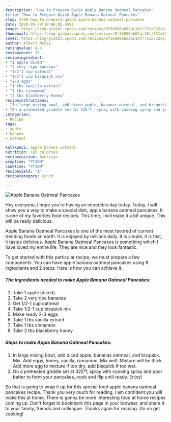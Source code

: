 ```yaml
---
description: "How to Prepare Quick Apple Banana Oatmeal Pancakes"
title: "How to Prepare Quick Apple Banana Oatmeal Pancakes"
slug: 3790-how-to-prepare-quick-apple-banana-oatmeal-pancakes
date: 2020-05-29T18:06:05.459Z
image: https://img-global.cpcdn.com/recipes/8f36890ab62ac16f/751x532cq70/apple-banana-oatmeal-pancakes-recipe-main-photo.jpg
thumbnail: https://img-global.cpcdn.com/recipes/8f36890ab62ac16f/751x532cq70/apple-banana-oatmeal-pancakes-recipe-main-photo.jpg
cover: https://img-global.cpcdn.com/recipes/8f36890ab62ac16f/751x532cq70/apple-banana-oatmeal-pancakes-recipe-main-photo.jpg
author: Albert McCoy
ratingvalue: 4.4
reviewcount: 15
recipeingredient:
- "1 apple diced"
- "2 very ripe bananas"
- "1/2-1 cup oatmeal"
- "1/2-1 cup bisquick mix"
- "2-3 eggs"
- "1 tbs vanilla extract"
- "1 tbs cinnamon"
- "2 tbs blackberry honey"
recipeinstructions:
- "In large mixing bowl, add diced apple, bananas oatmeal, and bisquick. Mix. Add eggs, honey, vanilla, cinnamon. Mix well. Mixture will be thick. Add more egg to mixture if too dry, add bisquick if too wet."
- "On a preheated griddle set at 325°f, spray with cooking spray and poor batter to form your pancakes, cook and flip until ready. Enjoy!"
categories:
- Recipe
tags:
- apple
- banana
- oatmeal

katakunci: apple banana oatmeal 
nutrition: 193 calories
recipecuisine: American
preptime: "PT36M"
cooktime: "PT30M"
recipeyield: "1"
recipecategory: Lunch

---
```



![Apple Banana Oatmeal Pancakes](https://img-global.cpcdn.com/recipes/8f36890ab62ac16f/751x532cq70/apple-banana-oatmeal-pancakes-recipe-main-photo.jpg)

Hey everyone, I hope you're having an incredible day today. Today, I will show you a way to make a special dish, apple banana oatmeal pancakes. It is one of my favorites food recipes. This time, I will make it a bit unique. This will be really delicious.



Apple Banana Oatmeal Pancakes is one of the most favored of current trending foods on earth. It is enjoyed by millions daily. It is simple, it is fast, it tastes delicious. Apple Banana Oatmeal Pancakes is something which I have loved my entire life. They are nice and they look fantastic.


To get started with this particular recipe, we must prepare a few components. You can have apple banana oatmeal pancakes using 8 ingredients and 2 steps. Here is how you can achieve it.

<!--inarticleads1-->

##### The ingredients needed to make Apple Banana Oatmeal Pancakes:

1. Take 1 apple (diced)
1. Take 2 very ripe bananas
1. Get 1/2-1 cup oatmeal
1. Take 1/2-1 cup bisquick mix
1. Make ready 2-3 eggs
1. Take 1 tbs vanilla extract
1. Take 1 tbs cinnamon
1. Take 2 tbs blackberry honey




<!--inarticleads2-->

##### Steps to make Apple Banana Oatmeal Pancakes:

1. In large mixing bowl, add diced apple, bananas oatmeal, and bisquick. Mix. Add eggs, honey, vanilla, cinnamon. Mix well. Mixture will be thick. Add more egg to mixture if too dry, add bisquick if too wet.
1. On a preheated griddle set at 325°f, spray with cooking spray and poor batter to form your pancakes, cook and flip until ready. Enjoy!




So that is going to wrap it up for this special food apple banana oatmeal pancakes recipe. Thank you very much for reading. I am confident you will make this at home. There is gonna be more interesting food at home recipes coming up. Don't forget to bookmark this page in your browser, and share it to your family, friends and colleague. Thanks again for reading. Go on get cooking!
